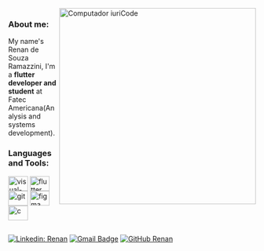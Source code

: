 <img src="https://raw.githubusercontent.com/MicaelliMedeiros/micaellimedeiros/master/image/computer-illustration.png" min-width="400px" max-width="400px" width="400px" align="right" alt="Computador iuriCode">

<div align="left"> 
  <h3>About me:</h3> 
  <p>My name's Renan de Souza Ramazzini, I'm a <strong>flutter developer and student</strong> at Fatec Americana(Analysis and systems development).</p>
</div>

<div align="left">
  <h3>Languages and Tools:</h3>
  
  <img align="center" alt="visual-code" height="30" width="40" src="https://cdn.jsdelivr.net/gh/devicons/devicon/icons/vscode/vscode-original.svg">
  <img align="center" alt="flutter" height="30" width="40" src="https://cdn.jsdelivr.net/gh/devicons/devicon/icons/flutter/flutter-original.svg">
  <img align="center" alt="git" height="30" width="40" src="https://cdn.jsdelivr.net/gh/devicons/devicon/icons/git/git-original.svg">
  <img align="center" alt="figma" height="30" width="40" src="https://cdn.jsdelivr.net/gh/devicons/devicon/icons/figma/figma-original.svg">
  <img align="center" alt="c" height="30" width="40" src="https://cdn.jsdelivr.net/gh/devicons/devicon/icons/c/c-original.svg">  

</div>

<div align="left">
  <h2></h2>
  
  [![Linkedin: Renan](https://img.shields.io/badge/-Linkedin-blue?style=flat-square&logo=Linkedin&logoColor=white&link=https://www.linkedin.com/in/renan-ramazzini/)](https://www.linkedin.com/in/renan-ramazzini/)
  [![Gmail Badge](https://img.shields.io/badge/-renansouzzini@hotmail.com-006bed?style=flat-square&logo=Gmail&logoColor=white&link=mailto:renansouzzini@hotmail.com)](mailto:renansouzzini@hotmail.com)
  [![GitHub Renan]( https://img.shields.io/github/followers/renanramazzini?label=follow&style=social)](https://github.com/renanramazzini)

</div>  

